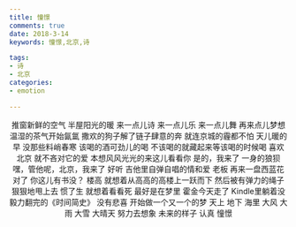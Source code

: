 ```yaml
---
title: 憧憬
comments: true
date: 2018-3-14
keywords: 憧憬,北京,诗

tags:
- 诗
- 北京
categories:
- emotion

---
```


<center>

推窗新鲜的空气
半屋阳光的暖
来一点儿诗
来一点儿乐
来一点儿舞
再来点儿梦想
温湿的茶气开始氤氲
撒欢的狗子解了链子肆意的奔
就连京城的霾都不怕
天儿暖的早
没那些料峭春寒
该喝的酒可劲儿的喝
不该喝的就藏起来等该喝的时候喝
喜欢北京
就不吝对它的爱
本想风风光光的来这儿看看你
是的，我来了
一身的狼狈
嘿，管他呢，北京，我来了
好听
吉他里自弹自唱的情和爱
老板
再来一盘西蓝花
对了
你这儿有书没？
楼高
就想着从高高的高楼上一跃而下
然后被有弹力的绳子狠狠地甩上去
惯了生
就想着看看死
最好是在梦里
霍金今天走了
Kindle里躺着没毅力翻完的《时间简史》
没有悲喜
开始做一个又一个的梦
天上
地下
海里
大风
大雨
大雪
大晴天
努力去想象
未来的样子
认真
憧憬

<center/>
